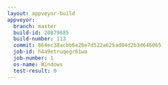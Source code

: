 ```yaml
---
layout: appveyor-build
appveyor:
  branch: master
  build-id: 20879685
  build-number: 113
  commit: 864ec38acbb6e26e7d522a625ad04d2b3d646065
  job-id: h4a9etruqegr61wa
  job-number: 1
  os-name: Windows
  test-result: 0
---
```

